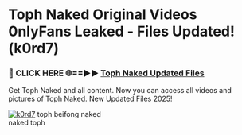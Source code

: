 # Toph Naked Original Videos 0nlyFans Leaked - Files Updated! (k0rd7)

<h3>🔴 CLICK HERE 🌐==►► <a href="https://tinyurl.com/yckcrads" rel="nofollow">Toph Naked Updated Files</a></h3>

Get Toph Naked and all content. Now you can access all videos and pictures of Toph Naked. New Updated Files 2025!

[![k0rd7](https://i.imgur.com/hpKpOFt.gif)](https://tinyurl.com/yckcrads)
toph beifong naked<br>
naked toph